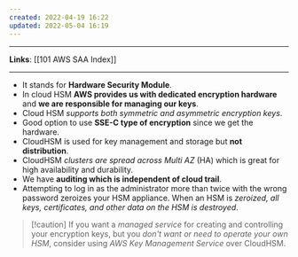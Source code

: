 ```yaml
---
created: 2022-04-19 16:22
updated: 2022-05-04 16:19
---
```

---
**Links**: [[101 AWS SAA Index]]

---
- It stands for **Hardware Security Module**.
- In cloud HSM **AWS provides us with dedicated encryption hardware** and **we are responsible for managing our keys**.
- Cloud HSM *supports both symmetric and asymmetric encryption keys*.
- Good option to use **SSE-C type of encryption** since we get the hardware.
- CloudHSM is used for key management and storage but **not distribution**.
- CloudHSM *clusters are spread across Multi AZ* (HA) which is great for high availability and durability.
- We have **auditing which is independent of cloud trail**.
- Attempting to log in as the administrator more than twice with the wrong password zeroizes your HSM appliance. When an HSM is *zeroized, all keys, certificates, and other data on the HSM is destroyed*.

> [!caution] If you want a *managed service* for creating and controlling your encryption keys, but you *don't want or need to operate your own HSM*, consider using *AWS Key Management Service* over CloudHSM.